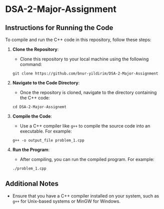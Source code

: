 # DSA-2-Major-Assignment

## Instructions for Running the Code

To compile and run the C++ code in this repository, follow these steps:

1. **Clone the Repository**:
    - Clone this repository to your local machine using the following command:
    ```
    git clone https://github.com/bnur-yildirim/DSA-2-Major-Assignment
    ```

2. **Navigate to the Code Directory**:
    - Once the repository is cloned, navigate to the directory containing the C++ code:
    ```
    cd DSA-2-Major-Assignemt
    ```

3. **Compile the Code**:
    - Use a C++ compiler like `g++` to compile the source code into an executable. For example:
    ```
    g++ -o output_file problem_1.cpp
    ```

4. **Run the Program**:
    - After compiling, you can run the compiled program. For example:
    ```
    ./problem_1.cpp
    ```

## Additional Notes

- Ensure that you have a C++ compiler installed on your system, such as `g++` for Unix-based systems or MinGW for Windows.
